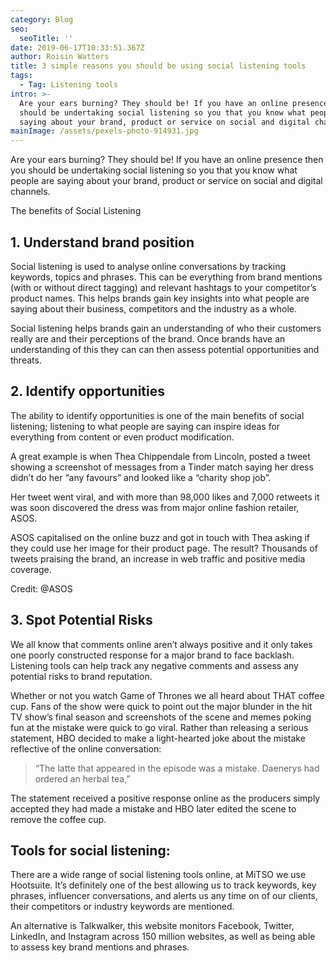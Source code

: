 ```yaml
---
category: Blog
seo:
  seoTitle: ''
date: 2019-06-17T10:33:51.367Z
author: Roisin Watters
title: 3 simple reasons you should be using social listening tools
tags:
  - Tag: Listening tools
intro: >-
  Are your ears burning? They should be! If you have an online presence then you
  should be undertaking social listening so you that you know what people are
  saying about your brand, product or service on social and digital channels. 
mainImage: /assets/pexels-photo-914931.jpg
---
```

Are your ears burning? They should be! If you have an online presence then you should be undertaking social listening so you that you know what people are saying about your brand, product or service on social and digital channels. 

The benefits of Social Listening

## 1.	Understand brand position

Social listening is used to analyse online conversations by tracking keywords, topics and phrases. This can be everything from brand mentions (with or without direct tagging) and relevant hashtags to your competitor’s product names. This helps brands gain key insights into what people are saying about their business, competitors and the industry as a whole.

Social listening helps brands gain an understanding of who their customers really are and their perceptions of the brand. Once brands have an understanding of this they can can then assess potential opportunities and threats.

## 2.	Identify opportunities

The ability to identify opportunities is one of the main benefits of social listening; listening to what people are saying can inspire ideas for everything from content or even product modification. 

A great example is when Thea Chippendale from Lincoln, posted a tweet showing a screenshot of  messages from a Tinder match saying her dress didn’t do her “any favours” and looked like a “charity shop job”.

Her tweet went viral, and with more than 98,000 likes and 7,000 retweets it was soon discovered the dress was from major online fashion retailer, ASOS. 

ASOS capitalised on the online buzz and got in touch with Thea asking if they could use her image for their product page. The result? Thousands of tweets praising the brand, an increase in web traffic and positive media coverage.

 

Credit: @ASOS

## 3.	Spot Potential Risks

We all know that comments online aren’t always positive and it only takes one poorly constructed response for a major brand to face backlash. Listening tools can help track any negative comments and assess any potential risks to brand reputation. 

Whether or not you watch Game of Thrones we all heard about THAT coffee cup. Fans of the show were quick to point out the major blunder in the hit TV show’s final season and screenshots of the scene and memes poking fun at the mistake were quick to go viral. Rather than releasing a serious statement, HBO decided to make a light-hearted joke about the mistake reflective of the online conversation:

> “The latte that appeared in the episode was a mistake. Daenerys had ordered an herbal tea,”

The statement received a positive response online as the producers simply accepted they had made a mistake and HBO later edited the scene to remove the coffee cup. 

## Tools for social listening:

There are a wide range of social listening tools online, at MiTSO we use Hootsuite. It’s definitely one of the best allowing us to track keywords, key phrases, influencer conversations, and alerts us  any time on of our clients, their competitors or  industry keywords are mentioned.

An alternative is Talkwalker, this website monitors Facebook, Twitter, LinkedIn, and Instagram across 150 million websites, as well as being able to assess key brand mentions and phrases.
